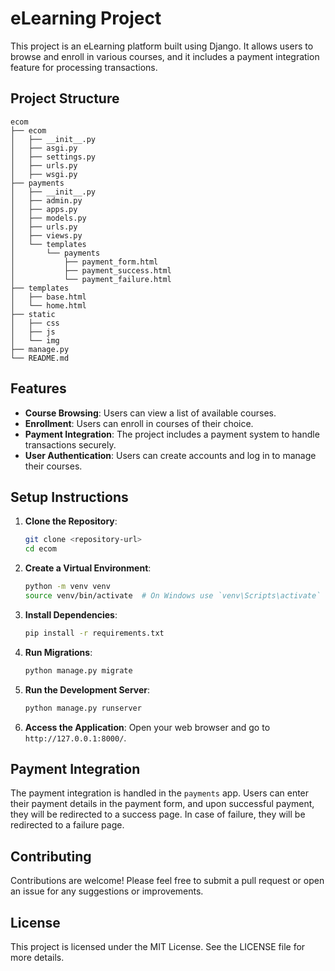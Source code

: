 # eLearning Project

This project is an eLearning platform built using Django. It allows users to browse and enroll in various courses, and it includes a payment integration feature for processing transactions.

## Project Structure

```
ecom
├── ecom
│   ├── __init__.py
│   ├── asgi.py
│   ├── settings.py
│   ├── urls.py
│   ├── wsgi.py
├── payments
│   ├── __init__.py
│   ├── admin.py
│   ├── apps.py
│   ├── models.py
│   ├── urls.py
│   ├── views.py
│   └── templates
│       └── payments
│           ├── payment_form.html
│           ├── payment_success.html
│           └── payment_failure.html
├── templates
│   ├── base.html
│   └── home.html
├── static
│   ├── css
│   ├── js
│   └── img
├── manage.py
└── README.md
```

## Features

- **Course Browsing**: Users can view a list of available courses.
- **Enrollment**: Users can enroll in courses of their choice.
- **Payment Integration**: The project includes a payment system to handle transactions securely.
- **User Authentication**: Users can create accounts and log in to manage their courses.

## Setup Instructions

1. **Clone the Repository**:
   ```bash
   git clone <repository-url>
   cd ecom
   ```

2. **Create a Virtual Environment**:
   ```bash
   python -m venv venv
   source venv/bin/activate  # On Windows use `venv\Scripts\activate`
   ```

3. **Install Dependencies**:
   ```bash
   pip install -r requirements.txt
   ```

4. **Run Migrations**:
   ```bash
   python manage.py migrate
   ```

5. **Run the Development Server**:
   ```bash
   python manage.py runserver
   ```

6. **Access the Application**:
   Open your web browser and go to `http://127.0.0.1:8000/`.

## Payment Integration

The payment integration is handled in the `payments` app. Users can enter their payment details in the payment form, and upon successful payment, they will be redirected to a success page. In case of failure, they will be redirected to a failure page.

## Contributing

Contributions are welcome! Please feel free to submit a pull request or open an issue for any suggestions or improvements.

## License

This project is licensed under the MIT License. See the LICENSE file for more details.